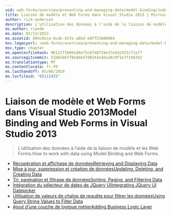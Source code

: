 ```yaml
---
uid: web-forms/overview/presenting-and-managing-data/model-binding/index
title: Liaison de modèle et Web Forms dans Visual Studio 2013 | Microsoft Docs
author: rick-anderson
description: L’utilisation des données à l’aide de la liaison de modèle et les Web Forms.
ms.author: riande
ms.date: 02/13/2013
ms.assetid: b94c8eca-9cde-417e-a8bd-e0ff53600984
msc.legacyurl: /web-forms/overview/presenting-and-managing-data/model-binding
msc.type: chapter
ms.openlocfilehash: 9612371b091d8e75cbf48f19e3fe42e353cf1a77
ms.sourcegitcommit: 51b01b6ff8edde57d8243e4da28c9f1e7f1962b2
ms.translationtype: MT
ms.contentlocale: fr-FR
ms.lasthandoff: 05/06/2019
ms.locfileid: "65112425"
---
```

# <a name="model-binding-and-web-forms-in-visual-studio-2013"></a><span data-ttu-id="812b8-103">Liaison de modèle et Web Forms dans Visual Studio 2013</span><span class="sxs-lookup"><span data-stu-id="812b8-103">Model Binding and Web Forms in Visual Studio 2013</span></span>

> <span data-ttu-id="812b8-104">L’utilisation des données à l’aide de la liaison de modèle et les Web Forms.</span><span class="sxs-lookup"><span data-stu-id="812b8-104">How to work with data using Model Binding and Web Forms.</span></span>

- [<span data-ttu-id="812b8-105">Récupération et affichage de données</span><span class="sxs-lookup"><span data-stu-id="812b8-105">Retrieving and Displaying Data</span></span>](retrieving-data.md)
- [<span data-ttu-id="812b8-106">Mise à jour, suppression et création de données</span><span class="sxs-lookup"><span data-stu-id="812b8-106">Updating, Deleting, and Creating Data</span></span>](updating-deleting-and-creating-data.md)
- [<span data-ttu-id="812b8-107">Tri, pagination et filtrage de données</span><span class="sxs-lookup"><span data-stu-id="812b8-107">Sorting, Paging, and Filtering Data</span></span>](sorting-paging-and-filtering-data.md)
- [<span data-ttu-id="812b8-108">Intégration du sélecteur de dates de JQuery UI</span><span class="sxs-lookup"><span data-stu-id="812b8-108">Integrating JQuery UI Datepicker</span></span>](integrating-jquery-ui.md)
- [<span data-ttu-id="812b8-109">Utilisation de valeurs de chaîne de requête pour filtrer les données</span><span class="sxs-lookup"><span data-stu-id="812b8-109">Using Query String Values to Filter Data</span></span>](using-query-string-values-to-retrieve-data.md)
- [<span data-ttu-id="812b8-110">Ajout d’une couche de logique métier</span><span class="sxs-lookup"><span data-stu-id="812b8-110">Adding Business Logic Layer</span></span>](adding-business-logic-layer.md)
